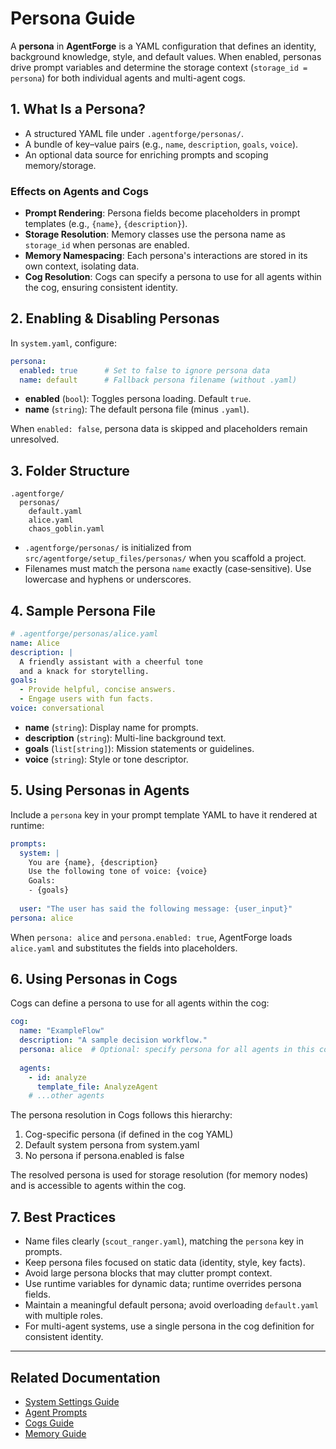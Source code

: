 # Persona Guide

A **persona** in **AgentForge** is a YAML configuration that defines an identity, background knowledge, style, and default values. When enabled, personas drive prompt variables and determine the storage context (`storage_id = persona`) for both individual agents and multi-agent cogs.

## 1. What Is a Persona?
- A structured YAML file under `.agentforge/personas/`.
- A bundle of key–value pairs (e.g., `name`, `description`, `goals`, `voice`).
- An optional data source for enriching prompts and scoping memory/storage.

### Effects on Agents and Cogs
- **Prompt Rendering**: Persona fields become placeholders in prompt templates (e.g., `{name}`, `{description}`).
- **Storage Resolution**: Memory classes use the persona name as `storage_id` when personas are enabled.
- **Memory Namespacing**: Each persona's interactions are stored in its own context, isolating data.
- **Cog Resolution**: Cogs can specify a persona to use for all agents within the cog, ensuring consistent identity.

## 2. Enabling & Disabling Personas
In `system.yaml`, configure:
```yaml
persona:
  enabled: true      # Set to false to ignore persona data
  name: default      # Fallback persona filename (without .yaml)
```
- **enabled** (`bool`): Toggles persona loading. Default `true`.
- **name** (`string`): The default persona file (minus `.yaml`).

When `enabled: false`, persona data is skipped and placeholders remain unresolved.

## 3. Folder Structure
```plaintext
.agentforge/
  personas/
    default.yaml
    alice.yaml
    chaos_goblin.yaml
```
- `.agentforge/personas/` is initialized from `src/agentforge/setup_files/personas/` when you scaffold a project.
- Filenames must match the persona `name` exactly (case‑sensitive). Use lowercase and hyphens or underscores.

## 4. Sample Persona File
```yaml
# .agentforge/personas/alice.yaml
name: Alice
description: |
  A friendly assistant with a cheerful tone
  and a knack for storytelling.
goals:
  - Provide helpful, concise answers.
  - Engage users with fun facts.
voice: conversational
```
- **name** (`string`): Display name for prompts.
- **description** (`string`): Multi-line background text.
- **goals** (`list[string]`): Mission statements or guidelines.
- **voice** (`string`): Style or tone descriptor.

## 5. Using Personas in Agents
Include a `persona` key in your prompt template YAML to have it rendered at runtime:
```yaml
prompts:
  system: |
    You are {name}, {description}
    Use the following tone of voice: {voice}
    Goals:
    - {goals}
    
  user: "The user has said the following message: {user_input}"
persona: alice
```
When `persona: alice` and `persona.enabled: true`, AgentForge loads `alice.yaml` and substitutes the fields into placeholders.

## 6. Using Personas in Cogs
Cogs can define a persona to use for all agents within the cog:
```yaml
cog:
  name: "ExampleFlow"
  description: "A sample decision workflow."
  persona: alice  # Optional: specify persona for all agents in this cog
  
  agents:
    - id: analyze
      template_file: AnalyzeAgent
    # ...other agents
```

The persona resolution in Cogs follows this hierarchy:
1. Cog-specific persona (if defined in the cog YAML)
2. Default system persona from system.yaml
3. No persona if persona.enabled is false

The resolved persona is used for storage resolution (for memory nodes) and is accessible to agents within the cog.

## 7. Best Practices
- Name files clearly (`scout_ranger.yaml`), matching the `persona` key in prompts.
- Keep persona files focused on static data (identity, style, key facts).
- Avoid large persona blocks that may clutter prompt context.
- Use runtime variables for dynamic data; runtime overrides persona fields.
- Maintain a meaningful default persona; avoid overloading `default.yaml` with multiple roles.
- For multi-agent systems, use a single persona in the cog definition for consistent identity.

---

## Related Documentation
- [System Settings Guide](../Settings/System.md)  
- [Agent Prompts](../Agents/AgentPrompts.md)  
- [Cogs Guide](../Cogs/Cogs.md)  
- [Memory Guide](../Storage/Memory.md)
